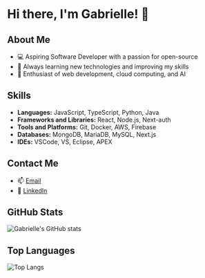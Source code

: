 # Hi there, I'm Gabrielle! 👋

## About Me
- 💻 Aspiring Software Developer with a passion for open-source
- 🌱 Always learning new technologies and improving my skills
- 🚀 Enthusiast of web development, cloud computing, and AI

## Skills
- **Languages:** JavaScript, TypeScript, Python, Java
- **Frameworks and Libraries:** React, Node.js, Next-auth
- **Tools and Platforms:** Git, Docker, AWS, Firebase
- **Databases:** MongoDB, MariaDB, MySQL, Next.js
- **IDEs:** VSCode, VS, Eclipse, APEX

## Contact Me
- 📫 [Email](mailto:alama.gabriellemaryflor@gmail.com)
- 💼 [LinkedIn](https://www.linkedin.com/in/gabrielle-alama/)

## GitHub Stats
![Gabrielle's GitHub stats](https://github-readme-stats.vercel.app/api?username=gabriellemfa&show_icons=true&theme=radical)

## Top Languages
![Top Langs](https://github-readme-stats.vercel.app/api/top-langs/?username=gabriellemfa&layout=compact&theme=radical)
